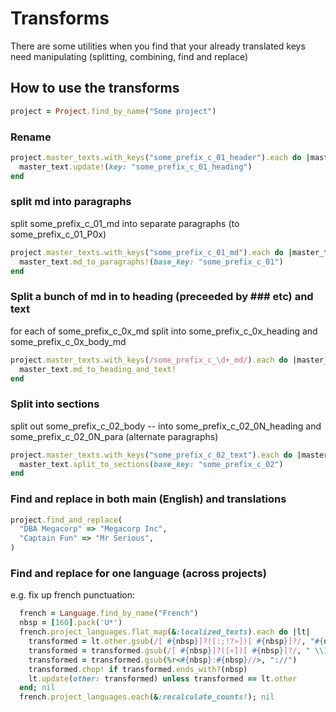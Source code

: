 # Transforms

There are some utilities when you find that your already translated keys need manipulating (splitting, combining, find and replace)

## How to use the transforms

```ruby
project = Project.find_by_name("Some project")
```

### Rename

```ruby
project.master_texts.with_keys("some_prefix_c_01_header").each do |master_text|
  master_text.update!(key: "some_prefix_c_01_heading")
end
```

### split md into paragraphs

split some_prefix_c_01_md into separate paragraphs (to some_prefix_c_01_P0x)

```ruby
project.master_texts.with_keys("some_prefix_c_01_md").each do |master_text|
  master_text.md_to_paragraphs!(base_key: "some_prefix_c_01")
end
```

### Split a bunch of md in to heading (preceeded by ### etc) and text 

for each of some_prefix_c_0x_md split into some_prefix_c_0x_heading and some_prefix_c_0x_body_md

```ruby
project.master_texts.with_keys(/some_prefix_c_\d+_md/).each do |master_text|
  master_text.md_to_heading_and_text!
end
```

### Split into sections 

split out some_prefix_c_02_body -- into  some_prefix_c_02_0N_heading and  some_prefix_c_02_0N_para (alternate paragraphs)

```ruby
project.master_texts.with_keys("some_prefix_c_02_text").each do |master_text|
  master_text.split_to_sections(base_key: "some_prefix_c_02")
end
```

### Find and replace in both main (English) and translations

```ruby
project.find_and_replace(
  "DBA Megacorp" => "Megacorp Inc",
  "Captain Fun" => "Mr Serious",
)
```
### Find and replace for one language (across projects)

e.g. fix up french punctuation:

```ruby
  french = Language.find_by_name("French")
  nbsp = [160].pack('U*')
  french.project_languages.flat_map(&:localized_texts).each do |lt|
    transformed = lt.other.gsub(/[ #{nbsp}]?([:;!?»])[ #{nbsp}]?/, "#{nbsp}\\1 ")
    transformed = transformed.gsub(/[ #{nbsp}]?([«])[ #{nbsp}]?/, " \\1#{nbsp}").strip
    transformed = transformed.gsub(%r<#{nbsp}:#{nbsp}//>, "://")
    transformed.chop! if transformed.ends_with?(nbsp)
    lt.update(other: transformed) unless transformed == lt.other
  end; nil
  french.project_languages.each(&:recalculate_counts!); nil
```
